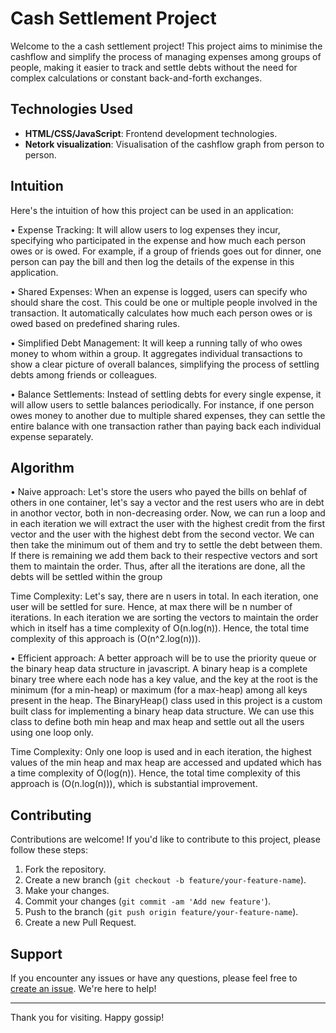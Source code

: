 # Cash Settlement Project

Welcome to the a cash settlement project! This project aims to minimise the cashflow and simplify the process of managing expenses among groups of people, making it easier to track and settle debts without the need for complex calculations or constant back-and-forth exchanges.

## Technologies Used

- **HTML/CSS/JavaScript**: Frontend development technologies.
- **Netork visualization**: Visualisation of the cashflow graph from person to person.

## Intuition

Here's the intuition of how this project can be used in an application:

• Expense Tracking: It will allow users to log expenses they incur, specifying who participated in the expense and how much each person owes or is owed. For example, if a group of friends goes out for dinner, one person can pay the bill and then log the details of the expense in this application.

• Shared Expenses: When an expense is logged, users can specify who should share the cost. This could be one or multiple people involved in the transaction. It automatically calculates how much each person owes or is owed based on predefined sharing rules.

• Simplified Debt Management: It will keep a running tally of who owes money to whom within a group. It aggregates individual transactions to show a clear picture of overall balances, simplifying the process of settling debts among friends or colleagues.

• Balance Settlements: Instead of settling debts for every single expense, it will allow users to settle balances periodically. For instance, if one person owes money to another due to multiple shared expenses, they can settle the entire balance with one transaction rather than paying back each individual expense separately.

## Algorithm

• Naive approach: Let's store the users who payed the bills on behlaf of others in one container, let's say a vector and the rest users who are in debt in anothor vector, both in non-decreasing order. Now, we can run a loop and in each iteration we will extract the user with the highest credit from the first vector and the user with the highest debt from the second vector. We can then take the minimum out of them and try to settle the debt between them. If there is remaining we add them back to their respective vectors and sort them to maintain the order. Thus, after all the iterations are done, all the debts will be settled within the group

Time Complexity: Let's say, there are n users in total. In each iteration, one user will be settled for sure. Hence, at max there will be n number of iterations. In each iteration we are sorting the vectors to maintain the order which in itself has a time complexity of O(n.log(n)). Hence, the total time complexity of this approach is (O(n^2.log(n))).

• Efficient approach: A better approach will be to use the priority queue or the binary heap data structure in javascript. A binary heap is a complete binary tree where each node has a key value, and the key at the root is the minimum (for a min-heap) or maximum (for a max-heap) among all keys present in the heap. The BinaryHeap() class used in this project is a custom built class for implementing a binary heap data structure. We can use this class to define both min heap and max heap and settle out all the users using one loop only.

Time Complexity: Only one loop is used and in each iteration, the highest values of the min heap and max heap are accessed and updated which has a time complexity of O(log(n)). Hence, the total time complexity of this approach is (O(n.log(n))), which is substantial improvement.



## Contributing

Contributions are welcome! If you'd like to contribute to this project, please follow these steps:

1. Fork the repository.
2. Create a new branch (`git checkout -b feature/your-feature-name`).
3. Make your changes.
4. Commit your changes (`git commit -am 'Add new feature'`).
5. Push to the branch (`git push origin feature/your-feature-name`).
6. Create a new Pull Request.


## Support

If you encounter any issues or have any questions, please feel free to [create an issue](https://github.com/Dodo-sr13/reactjs-chat-app/issues). We're here to help!

---

Thank you for visiting. Happy gossip!